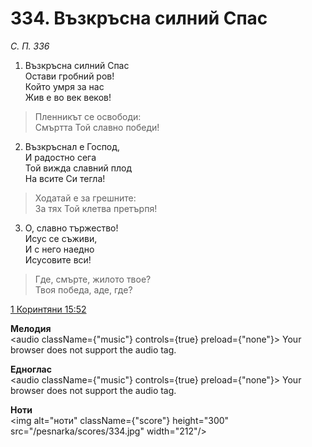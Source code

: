 # 334. Възкръсна силний Спас

_С. П. 336_

1. Възкръсна силний Спас  
Остави гробний ров!  
Който умря за нас  
Жив е во век веков!  

> Пленникът се освободи:  
> Смъртта Той славно победи!

2. Възкръснал е Господ,  
И радостно сега  
Той вижда славний плод  
На всите Си тегла!  

> Ходатай е за грешните:  
> За тях Той клетва претърпя!

3. О, славно тържество!  
Исус се съживи,  
И с него наедно  
Исусовите вси!  

> Где, смърте, жилото твое?  
> Твоя победа, аде, где?

[1 Коринтяни 15:52](http://biblia.bg/index.php?k=53&g=15&s=52)

**Мелодия**  
<audio className={"music"} controls={true} preload={"none"}>
    <source src="/pesnarka/mp3/334.mp3" type="audio/mpeg"/>
    Your browser does not support the audio tag.
</audio>

**Едноглас**  
<audio className={"music"} controls={true} preload={"none"}>
    <source src="/pesnarka/transp/334.mp3" type="audio/mpeg"/>
    Your browser does not support the audio tag.
</audio>

**Ноти**  
<img alt="ноти" className={"score"} height="300" src="/pesnarka/scores/334.jpg" width="212"/>

